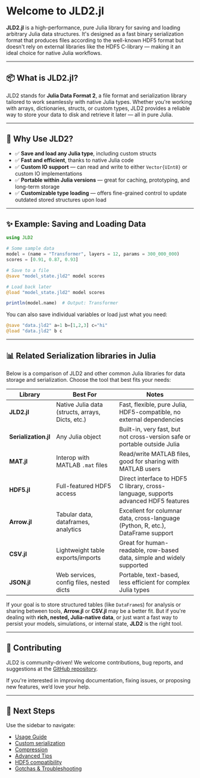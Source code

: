 # Welcome to **JLD2.jl**

**JLD2.jl** is a high-performance, pure Julia library for saving and loading arbitrary Julia data structures. It's designed as a fast binary serialization format that produces files according to the well-known HDF5 format but doesn't rely on external libraries like the HDF5 C-library — making it an ideal choice for native Julia workflows.

---

## 📦 What is JLD2.jl?

JLD2 stands for **Julia Data Format 2**, a file format and serialization library tailored to work seamlessly with native Julia types. Whether you're working with arrays, dictionaries, structs, or custom types, JLD2 provides a reliable way to store your data to disk and retrieve it later — all in pure Julia.

---

## 🚀 Why Use JLD2?

* ✅ **Save and load any Julia type**, including custom structs
* ✅ **Fast and efficient**, thanks to native Julia code
* ✅ **Custom IO support** — can read and write to either `Vector{UInt8}` or custom IO implementations
* ✅ **Portable within Julia versions** — great for caching, prototyping, and long-term storage
* ✅ **Customizable type loading** — offers fine-grained control to update outdated stored structures upon load


---

## ✨ Example: Saving and Loading Data

```julia
using JLD2

# Some sample data
model = (name = "Transformer", layers = 12, params = 300_000_000)
scores = [0.91, 0.87, 0.93]

# Save to a file
@save "model_state.jld2" model scores

# Load back later
@load "model_state.jld2" model scores

println(model.name)  # Output: Transformer
```

You can also save individual variables or load just what you need:

```julia
@save "data.jld2" a=1 b=[1,2,3] c="hi"
@load "data.jld2" b c
```

---

## 📊 Related Serialization libraries in Julia

Below is a comparison of JLD2 and other common Julia libraries for data storage and serialization.
Choose the tool that best fits your needs:

| Library         | Best For                                         | Notes                                                                                 |
|-----------------|--------------------------------------------------|---------------------------------------------------------------------------------------|
| **JLD2.jl**        | Native Julia data (structs, arrays, Dicts, etc.) | Fast, flexible, pure Julia, HDF5-compatible, no external dependencies                 |
| **Serialization.jl** | Any Julia object         | Built-in, very fast, but not cross-version safe or portable outside Julia             |
| **MAT.jl**      | Interop with MATLAB `.mat` files                 | Read/write MATLAB files, good for sharing with MATLAB users                           |
| **HDF5.jl**     | Full-featured HDF5 access                        | Direct interface to HDF5 C library, cross-language, supports advanced HDF5 features   |
| **Arrow.jl**    | Tabular data, dataframes, analytics              | Excellent for columnar data, cross-language (Python, R, etc.), DataFrame support      |
| **CSV.jl**      | Lightweight table exports/imports                | Great for human-readable, row-based data, simple and widely supported                 |
| **JSON.jl**     | Web services, config files, nested dicts         | Portable, text-based, less efficient for complex Julia types                          |

If your goal is to store structured tables (like `DataFrame`s) for analysis or sharing between tools, **Arrow.jl** or **CSV.jl** may be a better fit. But if you're dealing with **rich, nested, Julia-native data**, or just want a fast way to persist your models, simulations, or internal state, **JLD2** is the right tool.

---

## 💬 Contributing

JLD2 is community-driven! We welcome contributions, bug reports, and suggestions at the [GitHub repository](https://github.com/JuliaIO/JLD2.jl).

If you're interested in improving documentation, fixing issues, or proposing new features, we’d love your help.

---

## 🧭 Next Steps

Use the sidebar to navigate:

* [Usage Guide](./basic_usage.md)
* [Custom serialization](./advanced.md)
* [Compression](./compression.md)
* [Advanced Tips](./advanced.md)
* [HDF5 compatibility](./hdf5compat.md)
* [Gotchas & Troubleshooting](./troubleshooting.md)
